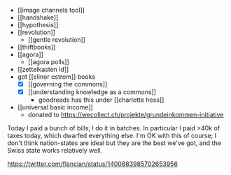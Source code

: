 - [[image channels tool]]
- [[handshake]]
- [[hypothesis]]
- [[revolution]]
	- [[gentle revolution]]
- [[thiftbooks]]
- [[agora]]
	- [[agora polls]]
- [[zettelkasten id]]
- got [[elinor ostrom]] books
	- [x] [[governing the commons]]
	- [x] [[understanding knowledge as a commons]]
		- goodreads has this under [[charlotte hess]]
- [[universal basic income]]
	- donated to https://wecollect.ch/projekte/grundeinkommen-initiative

Today I paid a bunch of bills; I do it in batches. In particular I paid >40k of taxes today, which dwarfed everything else. I'm OK with this of course; I don't think nation-states are ideal but they are the best we've got, and the Swiss state works relatively well.

https://twitter.com/flancian/status/1400883985702653956